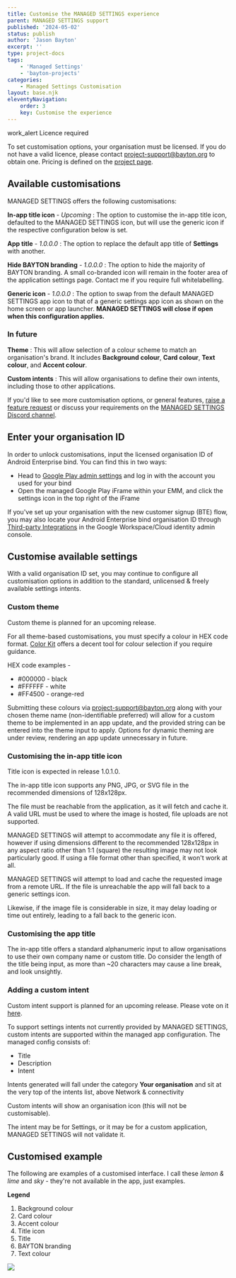 ```yaml
---
title: Customise the MANAGED SETTINGS experience
parent: MANAGED SETTINGS support
published: '2024-05-02'
status: publish
author: 'Jason Bayton'
excerpt: ''
type: project-docs
tags: 
    - 'Managed Settings'
    - 'bayton-projects'
categories: 
    - Managed Settings Customisation
layout: base.njk
eleventyNavigation: 
    order: 3
    key: Customise the experience
---
```

<div class="callout">
<div class="callout-heading">
<span class="material-symbols-outlined">work_alert</span> Licence required
</div>

To set customisation options, your organisation must be licensed. If you do not have a valid licence, please contact [project-support@bayton.org](mailto:project-support@bayton.org) to obtain one. Pricing is defined on the [project page](/projects/managed-settings/#what-does-managed-settings-cost). 

</div>

## Available customisations

MANAGED SETTINGS offers the following customisations:

**In-app title icon** _- Upcoming_
: The option to customise the in-app title icon, defaulted to the MANAGED SETTINGS icon, but will use the generic icon if the respective configuration below is set.

**App title** _- 1.0.0.0_
: The option to replace the default app title of **Settings** with another.

**Hide BAYTON branding** _- 1.0.0.0_
: The option to hide the majority of BAYTON branding. A small co-branded icon will remain in the footer area of the application settings page. Contact me if you require full whitelabelling.  

**Generic icon** _- 1.0.0.0_
: The option to swap from the default MANAGED SETTINGS app icon to that of a generic settings app icon as shown on the home screen or app launcher. **MANAGED SETTINGS will close if open when this configuration applies.**

### In future

**Theme**
: This will allow selection of a colour scheme to match an organisation's brand. It includes **Background colour**, **Card colour**, **Text colour**, and **Accent colour**.

**Custom intents**
: This will allow organisations to define their own intents, including those to other applications.

If you'd like to see more customisation options, or general features, [raise a feature request](https://github.com/baytonorg/managed_settings_tracker/issues/) or discuss your requirements on the [MANAGED SETTINGS Discord channel](https://discord.gg/YUY7jAjayr).

## Enter your organisation ID

In order to unlock customisations, input the licensed organisation ID of Android Enterprise bind. You can find this in two ways:

- Head to [Google Play admin settings](https://play.google.com/work/adminsettings) and log in with the account you used for your bind
- Open the managed Google Play iFrame within your EMM, and click the settings icon in the top right of the iFrame

If you've set up your organisation with the new customer signup (BTE) flow, you may also locate your Android Enterprise bind organisation ID through [Third-party Integrations](https://admin.google.com/ac/devices/settings/thirdparty) in the Google Workspace/Cloud identity admin console.

## Customise available settings

With a valid organisation ID set, you may continue to configure all customisation options in addition to the standard, unlicensed & freely available settings intents.

### Custom theme

<div class="callout callout-small">

Custom theme is planned for an upcoming release. 

</div>

For all theme-based customisations, you must specify a colour in HEX code format. [Color Kit](https://colorkit.co/color-picker/) offers a decent tool for colour selection if you require guidance. 

HEX code examples -

- #000000 - black
- #FFFFFF - white
- #FF4500 - orange-red

Submitting these colours via [project-support@bayton.org](mailto:project-support@bayton.org) along with your chosen theme name (non-identifiable preferred) will allow for a custom theme to be implemented in an app update, and the provided string can be entered into the theme input to apply. Options for dynamic theming are under review, rendering an app update unnecessary in future.

### Customising the in-app title icon

<div class="callout callout-small">

Title icon is expected in release 1.0.1.0.

</div>

The in-app title icon supports any PNG, JPG, or SVG file in the recommended dimensions of 128x128px. 

The file must be reachable from the application, as it will fetch and cache it. A valid URL must be used to where the image is hosted, file uploads are not supported.

MANAGED SETTINGS will attempt to accommodate any file it is offered, however if using dimensions different to the recommended 128x128px in any aspect ratio other than 1:1 (square) the resulting image may not look particularly good. If using a file format other than specified, it won't work at all.

MANAGED SETTINGS will attempt to load and cache the requested image from a remote URL. If the file is unreachable the app will fall back to a generic settings icon.

Likewise, if the image file is considerable in size, it may delay loading or time out entirely, leading to a fall back to the generic icon.

### Customising the app title

The in-app title offers a standard alphanumeric input to allow organisations to use their own company name or custom title. Do consider the length of the title being input, as more than ~20 characters may cause a line break, and look unsightly.

### Adding a custom intent

<div class="callout callout-small">

Custom intent support is planned for an upcoming release. Please vote on it [here](https://github.com/baytonorg/managed_settings_tracker/issues/2).

</div>

To support settings intents not currently provided by MANAGED SETTINGS, custom intents are supported within the managed app configuration. The managed config consists of:

- Title
- Description
- Intent

Intents generated will fall under the category **Your organisation** and sit at the very top of the intents list, above Network & connectivity

Custom intents will show an organisation icon (this will not be customisable).

The intent may be for Settings, or it may be for a custom application, MANAGED SETTINGS will not validate it.

## Customised example

The following are examples of a customised interface. I call these _lemon & lime_ and _sky_ - they're not available in the app, just examples.

**Legend** 
1. Background colour
2. Card colour
3. Accent colour
4. Title icon
5. Title
6. BAYTON branding
7. Text colour

![](https://cdn.bayton.org/assets/managed_settings/ms_customisation.png)